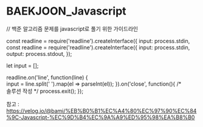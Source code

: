 # BAEKJOON_Javascript

// 백준 알고리즘 문제를 javascript로 풀기 위한 가이드라인

const readline = require('readline').createInterface({
	input: process.stdin,
const readline = require('readline').createInterface({
    input: process.stdin,
    output: process.stdout,
});

let input = [];
 
readline.on('line', function(line) {	
	input = line.split(' ').map(el => parseInt(el));
}).on('close', function(){
	/*	
 		솔루션 작성
   	*/
    process.exit();
});

참고 : https://velog.io/@bami/%EB%B0%B1%EC%A4%80%EC%97%90%EC%84%9C-Javascript-%EC%9D%B4%EC%9A%A9%ED%95%98%EA%B8%B0 
